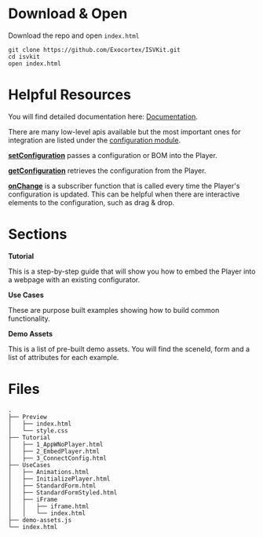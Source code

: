 # Download & Open

Download the repo and open `index.html`

```
git clone https://github.com/Exocortex/ISVKit.git
cd isvkit
open index.html
```

# Helpful Resources

You will find detailed documentation here: [Documentation](https://clara.io/docs/).

There are many low-level apis available but the most important ones for integration are listed under the [configuration module](https://clara.io/docs/module-configuration.html).

**[setConfiguration](https://clara.io/docs/module-configuration.html#.setConfiguration)** passes a configuration or BOM into the Player.

**[getConfiguration](https://clara.io/docs/module-configuration.html#.setConfiguration)** retrieves the configuration from the Player.

**[onChange](https://clara.io/docs/module-configuration.html#.onChange)** is a subscriber function that is called every time the Player's configuration is updated. This can be helpful when there are interactive elements to the configuration, such as drag & drop.

# Sections

**Tutorial**

This is a step-by-step guide that will show you how to embed the Player into a webpage with an existing configurator.

**Use Cases**

These are purpose built examples showing how to build common functionality.

**Demo Assets**

This is a list of pre-built demo assets. You will find the sceneId, form and a list of attributes for each example.

# Files

```
.
├── Preview
│   ├── index.html
│   └── style.css
├── Tutorial
│   ├── 1_AppWNoPlayer.html
│   ├── 2_EmbedPlayer.html
│   ├── 3_ConnectConfig.html
├── UseCases
│   ├── Animations.html
│   ├── InitializePlayer.html
│   ├── StandardForm.html
│   ├── StandardFormStyled.html
│   ├── iFrame
│   │   ├── iframe.html
│   │   └── index.html
├── demo-assets.js
└── index.html
```
